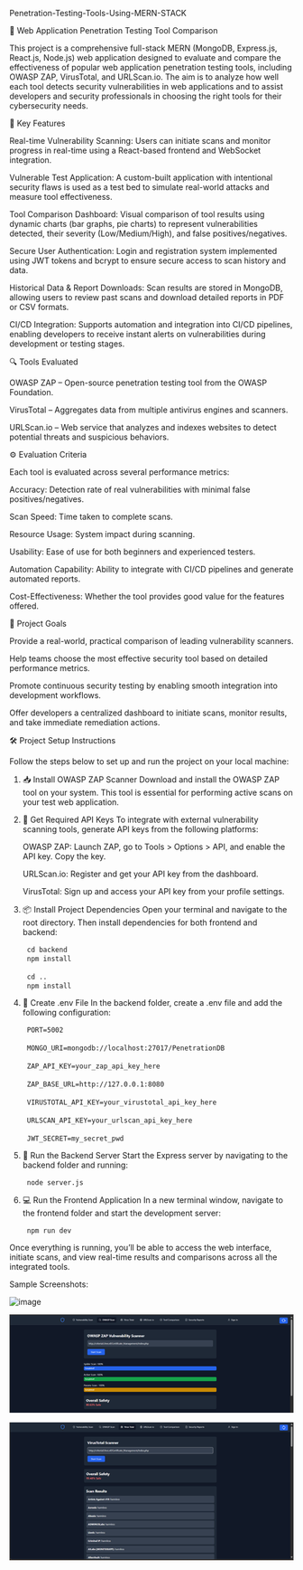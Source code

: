 Penetration-Testing-Tools-Using-MERN-STACK


🔐 Web Application Penetration Testing Tool Comparison


This project is a comprehensive full-stack MERN (MongoDB, Express.js, React.js, Node.js) web application designed to evaluate and compare the effectiveness of popular web application penetration testing tools, including  OWASP ZAP, VirusTotal, and URLScan.io. The aim is to analyze how well each tool detects security vulnerabilities in web applications and to assist developers and security professionals in choosing the right tools for their cybersecurity needs.





📌 Key Features


Real-time Vulnerability Scanning: Users can initiate scans and monitor progress in real-time using a React-based frontend and WebSocket integration.

Vulnerable Test Application: A custom-built application with intentional security flaws is used as a test bed to simulate real-world attacks and measure tool effectiveness.

Tool Comparison Dashboard: Visual comparison of tool results using dynamic charts (bar graphs, pie charts) to represent vulnerabilities detected, their severity (Low/Medium/High), and false positives/negatives.

Secure User Authentication: Login and registration system implemented using JWT tokens and bcrypt to ensure secure access to scan history and data.

Historical Data & Report Downloads: Scan results are stored in MongoDB, allowing users to review past scans and download detailed reports in PDF or CSV formats.

CI/CD Integration: Supports automation and integration into CI/CD pipelines, enabling developers to receive instant alerts on vulnerabilities during development or testing stages.



🔍 Tools Evaluated



OWASP ZAP – Open-source penetration testing tool from the OWASP Foundation.

VirusTotal – Aggregates data from multiple antivirus engines and scanners.

URLScan.io – Web service that analyzes and indexes websites to detect potential threats and suspicious behaviors.



⚙️ Evaluation Criteria



Each tool is evaluated across several performance metrics:

Accuracy: Detection rate of real vulnerabilities with minimal false positives/negatives.

Scan Speed: Time taken to complete scans.

Resource Usage: System impact during scanning.

Usability: Ease of use for both beginners and experienced testers.

Automation Capability: Ability to integrate with CI/CD pipelines and generate automated reports.

Cost-Effectiveness: Whether the tool provides good value for the features offered.



🎯 Project Goals



Provide a real-world, practical comparison of leading vulnerability scanners.

Help teams choose the most effective security tool based on detailed performance metrics.

Promote continuous security testing by enabling smooth integration into development workflows.

Offer developers a centralized dashboard to initiate scans, monitor results, and take immediate remediation actions.




🛠️ Project Setup Instructions



Follow the steps below to set up and run the project on your local machine:

1. 📥 Install OWASP ZAP Scanner
Download and install the OWASP ZAP tool on your system.
This tool is essential for performing active scans on your test web application.

2. 🔑 Get Required API Keys
To integrate with external vulnerability scanning tools, generate API keys from the following platforms:

	OWASP ZAP: Launch ZAP, go to Tools > Options > API, and enable the API key. Copy the key.

	URLScan.io: Register and get your API key from the dashboard.

	VirusTotal: Sign up and access your API key from your profile settings.

3. 📦 Install Project Dependencies
Open your terminal and navigate to the root directory. Then install dependencies for both frontend and backend:

		cd backend
		npm install
	
		cd ..
		npm install

4. 📁 Create .env File
In the backend folder, create a .env file and add the following configuration:

		PORT=5002
	
		MONGO_URI=mongodb://localhost:27017/PenetrationDB
	
		ZAP_API_KEY=your_zap_api_key_here
	
		ZAP_BASE_URL=http://127.0.0.1:8080
	
		VIRUSTOTAL_API_KEY=your_virustotal_api_key_here
	
		URLSCAN_API_KEY=your_urlscan_api_key_here
	
		JWT_SECRET=my_secret_pwd

6. 🚀 Run the Backend Server
Start the Express server by navigating to the backend folder and running:

		node server.js

7. 💻 Run the Frontend Application
In a new terminal window, navigate to the frontend folder and start the development server:

	 	npm run dev

Once everything is running, you’ll be able to access the web interface, initiate scans, and view real-time results and comparisons across all the integrated tools.


Sample Screenshots:

![image](https://github.com/user-attachments/assets/9aa6a3c2-d4b7-4514-991f-67f4cb9e55bc)

![ZAP Tool](./Images/ZAP.png)

![Virustotal Scan](./Images/VirusTotal.png)



